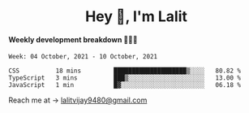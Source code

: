 <h1 align="center">Hey 👋, I'm Lalit</h1>

#### Weekly development breakdown 👨🏻‍💻
<!--START_SECTION:waka-->
```text
Week: 04 October, 2021 - 10 October, 2021

CSS          18 mins         ████████████████████▒░░░░   80.82 % 
TypeScript   3 mins          ███▒░░░░░░░░░░░░░░░░░░░░░   13.00 % 
JavaScript   1 min           █▓░░░░░░░░░░░░░░░░░░░░░░░   06.18 % 
```
<!--END_SECTION:waka-->

Reach me at → lalitvijay9480@gmail.com
